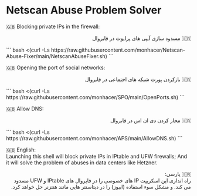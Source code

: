 # Netscan Abuse Problem Solver

🇬🇧 Blocking private IPs in the firewall:
<br>
<p dir='rtl' align='right'>
  🇮🇷 مسدود سازی آیپی های پرایوت در فایروال
</p>
```
bash <(curl -Ls https://raw.githubusercontent.com/monhacer/Netscan-Abuse-Fixer/main/NetscanAbuseFixer.sh)
```

🇬🇧 Opening the port of social networks:<br>
<p dir='rtl' align='right'>
  🇮🇷 بازکردن پورت شبکه های اجتماعی در فایروال 
</p>
```
bash <(curl -Ls https://raw.githubusercontent.com/monhacer/SPO/main/OpenPorts.sh)
```

🇬🇧 Allow DNS:<br>
<p dir='rtl' align='right'>
  🇮🇷 مجاز کردن دی ان اس در فایروال
</p>
```
bash <(curl -Ls https://raw.githubusercontent.com/monhacer/APS/main/AllowDNS.sh)
```


🇬🇧 English:<br>
Launching this shell will block private IPs in IPtable and UFW firewalls; And it will solve the problem of abuses in data centers like Hetzner.

<p dir='rtl' align='right'>
🇮🇷 پارسی:<br>
راه اندازی این اسکریپت IP های خصوصی را در فایروال های IPtable و UFW مسدود می کند. و مشکل سوء استفاده (ابیوز) را در دیتاسنتر هایی مانند هنتزنر حل خواهد کرد.
</p>
